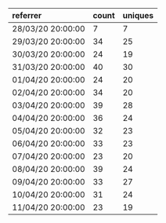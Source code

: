 | referrer          | count | uniques |
| :---------------- | :---- | :------ |
| 28/03/20 20:00:00 | 7     | 7       |
| 29/03/20 20:00:00 | 34    | 25      |
| 30/03/20 20:00:00 | 24    | 19      |
| 31/03/20 20:00:00 | 40    | 30      |
| 01/04/20 20:00:00 | 24    | 20      |
| 02/04/20 20:00:00 | 34    | 20      |
| 03/04/20 20:00:00 | 39    | 28      |
| 04/04/20 20:00:00 | 36    | 24      |
| 05/04/20 20:00:00 | 32    | 23      |
| 06/04/20 20:00:00 | 33    | 23      |
| 07/04/20 20:00:00 | 23    | 20      |
| 08/04/20 20:00:00 | 39    | 24      |
| 09/04/20 20:00:00 | 33    | 27      |
| 10/04/20 20:00:00 | 31    | 24      |
| 11/04/20 20:00:00 | 23    | 19      |